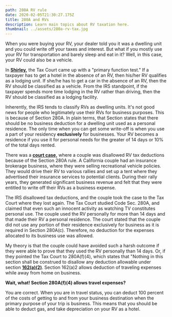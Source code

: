 ```yaml
---
path: 280A RV rule
date: 2020-02-05T21:30:27.175Z
title: 280A and RVs
description: Learn main topics about RV taxation here.
thumbnail: ../assets/280a-rv-tax.jpg
---
```

When you were buying your RV, your dealer told you it was a dwelling unit and you could write off your taxes and interest. But what if you mostly use your RV for transportation and barely sleep and eat in it? Well, in this case, your RV could also be a vehicle. 

In **[Shirley](https://www.leagle.com/decision/200422888aftcm1401197),** the Tax Court came up with a "primary function test." If a taxpayer has to get a hotel in the absence of an RV, then his/her RV qualifies as a lodging unit. If she/he has to get a car in the absence of an RV, then the RV should be classified as a vehicle. From the IRS standpoint, if the taxpayer spends more time lodging in the RV rather than driving, then the RV should be classified as a lodging facility. 

Inherently, the IRS tends to classify RVs as dwelling units. It's not good news for people who legitimately use their RVs for business purposes. This is because of Section 280A. In plain terms, that Section states that there should be no business deduction for a dwelling unit used as a personal residence. The only time when you can get some write-off is when you use a part of your residency **exclusively** for businesses. Your RV becomes a residence if you use it for personal needs for the greater of 14 days or 10% of the total days rented. 

There was a **[court case,](https://caselaw.findlaw.com/us-9th-circuit/1764989.html)** where a couple was disallowed RV tax deductions because of the Section 280A rule. A California couple had an insurance brokerage business, where they were selling recreational vehicle policies. They would drive their RV to various rallies and set up a tent where they advertised their insurance services to potential clients. During their rally years, they generated significant business revenue and felt that they were entitled to write off their RVs as a business expense.

The IRS disallowed tax deductions, and the couple took the case to the Tax Court where they lost again. The Tax Court studied Code Sec. 280A, and claimed that even such an innocent activity as watching TV constitutes personal use. The couple used the RV personally for more than 14 days and that made their RV a personal residence.  The court stated that the couple did not use any portion of their residence exclusively for business as it is required in Section 280A(c). Therefore, no deduction for the expenses allocated to its business use was allowed.

My theory is that the couple could have avoided such a harsh outcome if they were able to prove that they used the RV personally than 14 days. Or, if they pointed the Tax Court to 280A(f)(4), which states that "Nothing in this section shall be construed to disallow any deduction allowable under section **[162(a)(2)](https://www.law.cornell.edu/uscode/text/26/162)**. Section 162(a)2 allows deduction of traveling expenses while away from home on business.

**Wait, what! Section 280A(f)(4) allows travel expenses?**

You are correct. When you are in travel status,  you can deduct 100 percent of the costs of getting to and from your business destination when the primary purpose of your trip is business.  This means that you should be able to deduct gas, and take depreciation on your RV as a hotel.